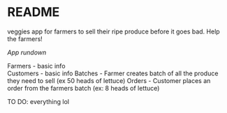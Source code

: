 # README
veggies app for farmers to sell their ripe produce before it goes bad. Help the farmers!

*App rundown* 

Farmers - basic info
<br>
Customers - basic info 
Batches - Farmer creates batch of all the produce they need to sell (ex 50 heads of lettuce)
Orders - Customer places an order from the farmers batch (ex: 8 heads of lettuce)

TO DO:
everything lol
